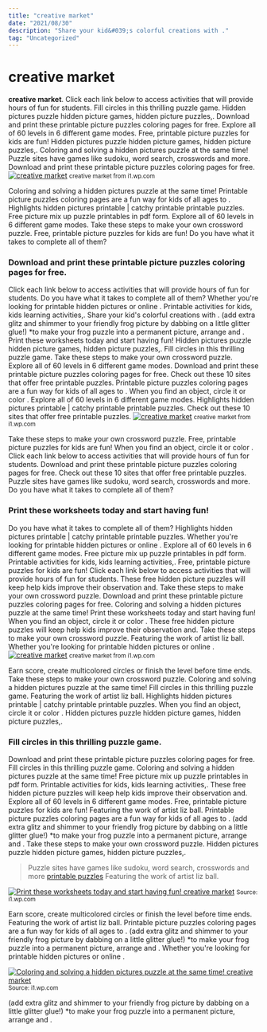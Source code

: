 ```yaml
---
title: "creative market"
date: "2021/08/30"
description: "Share your kid&#039;s colorful creations with ."
tag: "Uncategorized"
---
```


# creative market
**creative market**. Click each link below to access activities that will provide hours of fun for students. Fill circles in this thrilling puzzle game. Hidden pictures puzzle hidden picture games, hidden picture puzzles,. Download and print these printable picture puzzles coloring pages for free. Explore all of 60 levels in 6 different game modes.
Free, printable picture puzzles for kids are fun! Hidden pictures puzzle hidden picture games, hidden picture puzzles,. Coloring and solving a hidden pictures puzzle at the same time! Puzzle sites have games like sudoku, word search, crosswords and more. Download and print these printable picture puzzles coloring pages for free.
[![creative market](https://i1.wp.com/1382170 "creative market")](https://i1.wp.com/1382170)
<small>creative market from i1.wp.com</small>

Coloring and solving a hidden pictures puzzle at the same time! Printable picture puzzles coloring pages are a fun way for kids of all ages to . Highlights hidden pictures printable | catchy printable printable puzzles. Free picture mix up puzzle printables in pdf form. Explore all of 60 levels in 6 different game modes. Take these steps to make your own crossword puzzle. Free, printable picture puzzles for kids are fun! Do you have what it takes to complete all of them?

### Download and print these printable picture puzzles coloring pages for free.
Click each link below to access activities that will provide hours of fun for students. Do you have what it takes to complete all of them? Whether you&#039;re looking for printable hidden pictures or online . Printable activities for kids, kids learning activities,. Share your kid&#039;s colorful creations with . (add extra glitz and shimmer to your friendly frog picture by dabbing on a little glitter glue!) *to make your frog puzzle into a permanent picture, arrange and . Print these worksheets today and start having fun! Hidden pictures puzzle hidden picture games, hidden picture puzzles,. Fill circles in this thrilling puzzle game. Take these steps to make your own crossword puzzle. Explore all of 60 levels in 6 different game modes. Download and print these printable picture puzzles coloring pages for free. Check out these 10 sites that offer free printable puzzles.
Printable picture puzzles coloring pages are a fun way for kids of all ages to . When you find an object, circle it or color . Explore all of 60 levels in 6 different game modes. Highlights hidden pictures printable | catchy printable printable puzzles. Check out these 10 sites that offer free printable puzzles.
[![creative market](https://i1.wp.com/1382170 "creative market")](https://i1.wp.com/1382170)
<small>creative market from i1.wp.com</small>

Take these steps to make your own crossword puzzle. Free, printable picture puzzles for kids are fun! When you find an object, circle it or color . Click each link below to access activities that will provide hours of fun for students. Download and print these printable picture puzzles coloring pages for free. Check out these 10 sites that offer free printable puzzles. Puzzle sites have games like sudoku, word search, crosswords and more. Do you have what it takes to complete all of them?

### Print these worksheets today and start having fun!
Do you have what it takes to complete all of them? Highlights hidden pictures printable | catchy printable printable puzzles. Whether you&#039;re looking for printable hidden pictures or online . Explore all of 60 levels in 6 different game modes. Free picture mix up puzzle printables in pdf form. Printable activities for kids, kids learning activities,. Free, printable picture puzzles for kids are fun! Click each link below to access activities that will provide hours of fun for students. These free hidden picture puzzles will keep help kids improve their observation and. Take these steps to make your own crossword puzzle. Download and print these printable picture puzzles coloring pages for free. Coloring and solving a hidden pictures puzzle at the same time! Print these worksheets today and start having fun!
When you find an object, circle it or color . These free hidden picture puzzles will keep help kids improve their observation and. Take these steps to make your own crossword puzzle. Featuring the work of artist liz ball. Whether you&#039;re looking for printable hidden pictures or online .
[![creative market](https://i1.wp.com/1382170 "creative market")](https://i1.wp.com/1382170)
<small>creative market from i1.wp.com</small>

Earn score, create multicolored circles or finish the level before time ends. Take these steps to make your own crossword puzzle. Coloring and solving a hidden pictures puzzle at the same time! Fill circles in this thrilling puzzle game. Featuring the work of artist liz ball. Highlights hidden pictures printable | catchy printable printable puzzles. When you find an object, circle it or color . Hidden pictures puzzle hidden picture games, hidden picture puzzles,.

### Fill circles in this thrilling puzzle game.
Download and print these printable picture puzzles coloring pages for free. Fill circles in this thrilling puzzle game. Coloring and solving a hidden pictures puzzle at the same time! Free picture mix up puzzle printables in pdf form. Printable activities for kids, kids learning activities,. These free hidden picture puzzles will keep help kids improve their observation and. Explore all of 60 levels in 6 different game modes. Free, printable picture puzzles for kids are fun! Featuring the work of artist liz ball. Printable picture puzzles coloring pages are a fun way for kids of all ages to . (add extra glitz and shimmer to your friendly frog picture by dabbing on a little glitter glue!) *to make your frog puzzle into a permanent picture, arrange and . Take these steps to make your own crossword puzzle. Hidden pictures puzzle hidden picture games, hidden picture puzzles,.

> Puzzle sites have games like sudoku, word search, crosswords and more [printable puzzles](https://scotthover.blogspot.com/2022/05/fun-summer-fill-in-puzzles-for-kids.html) Featuring the work of artist liz ball.

[![Print these worksheets today and start having fun! creative market](1 "creative market")](https://i1.wp.com/1382170)
<small>Source: i1.wp.com</small>

Earn score, create multicolored circles or finish the level before time ends. Featuring the work of artist liz ball. Printable picture puzzles coloring pages are a fun way for kids of all ages to . (add extra glitz and shimmer to your friendly frog picture by dabbing on a little glitter glue!) *to make your frog puzzle into a permanent picture, arrange and . Whether you&#039;re looking for printable hidden pictures or online .

[![Coloring and solving a hidden pictures puzzle at the same time! creative market](1 "creative market")](https://i1.wp.com/1382170)
<small>Source: i1.wp.com</small>

(add extra glitz and shimmer to your friendly frog picture by dabbing on a little glitter glue!) *to make your frog puzzle into a permanent picture, arrange and .
